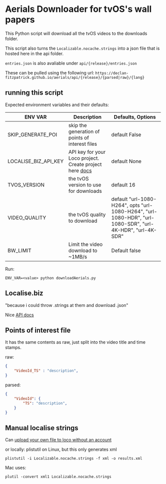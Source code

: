# Aerials Downloader for tvOS's wall papers

This Python script will download all the tvOS videos to the downloads folder.

This script also turns the `Localizable.nocache.strings` into a json file that is hosted here in the api folder. 

`entries.json` is also avaliable under `api/{release}/entries.json`

These can be pulled using the following url: 
`https://declan-fitzpatrick.github.io/aerials/api/{release}/{parsed|raw}/{lang}`

## running this script

Expected environment variables and their defaults: 

| ENV VAR | Description | Defaults, Options |
|---------|-------------|-------------------|
SKIP_GENERATE_POI | skip the generation of points of interest files | default False
LOCALISE_BIZ_API_KEY | API key for your Loco project. Create project here [docs](https://localise.biz/api) | default None
TVOS_VERSION | the tvOS version to use for downloads | default 16
VIDEO_QUALITY | the tvOS quality to download | default "url-1080-H264", opts "url-1080-H264", "url-1080-HDR", "url-1080-SDR", "url-4K-HDR", "url-4K-SDR" 
BW_LIMIT | Limit the video download to ~1MB/s | Default false


Run: 
```shell
ENV_VAR=<value> python downloadAerials.py
```

## Localise.biz
"because i could throw .strings at them and download .json"
 

Nice [API docs](https://localise.biz/api/docs)

## Points of interest file
It has the same contents as raw, just split into the video title and time stamps. 

raw: 
```json
{
    "VideoId_TS" : "description", 
}
```

parsed: 
```json
{
    "VideoId": {
        "TS": "description",
    }
}
```

## Manual localise strings

Can [upload your own file to loco without an account](https://localise.biz/free/converter/ios-to-android)

or locally: plistutil on Linux, but this only generates xml

```shell
plistutil -i Localizable.nocache.strings -f xml -o results.xml
```

Mac uses:
```shell
plutil -convert xml1 Localizable.nocache.strings
```
